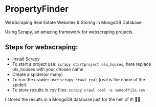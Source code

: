 # PropertyFinder
WebScraping Real Estate Websites &amp; Storing in MongoDB Database

Using Scrapy, an amazing framework for webscraping projects.

## Steps for webscraping:
* Install Scrapy
* To start a project use: `scrapy startproject olx_houses`, here replace olx_houses with your chosen name.
* Create a spider(or many)
* To run the crawler use: `scrapy crawl real` (real is the name of the spider)
* To store results in csv files: `scrapy crawl real -o nameoffile.csv`

I stored the results in a MongoDB database just for the hell of it! :woman_shrugging:
